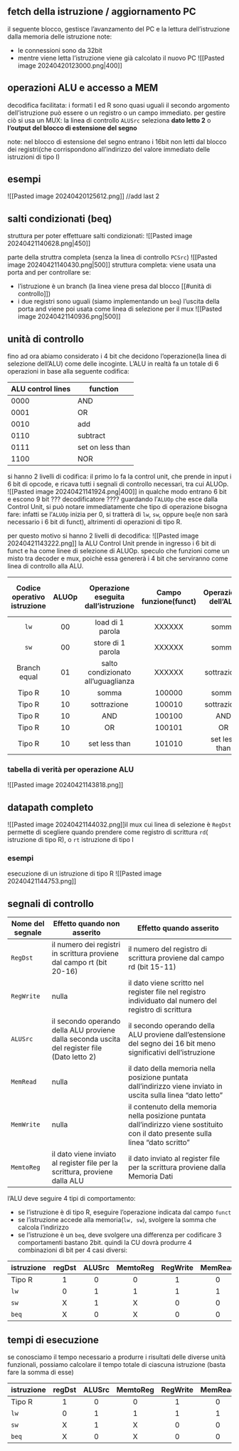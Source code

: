 ## fetch della istruzione / aggiornamento PC
il seguente blocco, gestisce l’avanzamento del PC e la lettura dell’istruzione dalla memoria delle istruzione
note:
- le connessioni sono da 32bit
- mentre viene letta l’istruzione viene già calcolato il nuovo PC
![[Pasted image 20240420123000.png|400]]
## operazioni ALU e accesso a MEM
decodifica facilitata: i formati I ed R sono quasi uguali
il secondo argomento dell’istruzione può essere o un registro o un campo immediato. per gestire ciò si usa un MUX: la linea di controllo `ALUSrc` seleziona  **dato letto 2** o **l‘output del blocco di estensione del segno**

note: 
nel blocco di estensione del segno entrano i 16bit non letti dal blocco dei registri(che corrispondono all’indirizzo del valore immediato delle istruzioni di tipo I)
## esempi
![[Pasted image 20240420125612.png]]
//add last 2

## salti condizionati (beq)
struttura per poter effettuare salti condizionati:
![[Pasted image 20240421140628.png|450]]

parte della struttra completa (senza la linea di controllo `PCSrc`)
![[Pasted image 20240421140430.png|500]]
struttura completa: 
viene usata una porta and per controllare se:
- l’istruzione è un branch (la linea viene presa dal blocco [[#unità di controllo]])
- i due registri sono uguali (siamo implementando un `beq`)
l’uscita della porta and viene poi usata come linea di selezione per il mux
![[Pasted image 20240421140936.png|500]]

## unità di controllo
fino ad ora abiamo considerato i 4 bit che decidono l’operazione(la linea di selezione dell’ALU) come delle incoginte. L’ALU in realtà fa un totale di 6 operazioni in base alla seguente codifica:

| ALU control lines | function         |
| ----------------- | ---------------- |
| 0000              | AND              |
| 0001              | OR               |
| 0010              | add              |
| 0110              | subtract         |
| 0111              | set on less than |
| 1100              | NOR              |
si hanno 2 livelli di codifica:
il primo lo fa la control unit, che prende in input i 6 bit di opcode, e ricava tutti i segnali di controllo necessari, tra cui ALUOp.
![[Pasted image 20240421141924.png|400]]
in qualche modo entrano 6 bit e escono 9 bit ??? decodificatore ????
 guardando l’`ALUOp` che esce dalla Control Unit, si può notare immediatamente che tipo di operazione bisogna fare: infatti se l’`ALUOp` inizia per 0, si tratterà di `lw`, `sw`, oppure `beq`(e non sarà necessario i 6 bit di funct), altrimenti di operazioni di tipo R.
 
 per questo motivo si hanno 2 livelli di decodifica:
 ![[Pasted image 20240421143222.png]]
 la ALU Control Unit prende in ingresso i 6 bit di funct e ha come linee di selezione di ALUOp. speculo che funzioni come un misto tra decoder e mux, poichè essa genererà i 4 bit che serviranno come linea di controllo alla ALU.
 
| Codice operativo istruzione | ALUOp | Operazione eseguita dall’istruzione | Campo funzione(funct) | Operazione dell’ALU | Ingresso di controllo alla ALU |
| :-------------------------: | :---: | :---------------------------------: | :-------------------: | :-----------------: | :----------------------------: |
|            `lw`             |  00   |          load di 1 parola           |        XXXXXX         |        somma        |              0010              |
|            `sw`             |  00   |          store di 1 parola          |        XXXXXX         |        somma        |              0010              |
|        Branch equal         |  01   | salto condizionato all’uguaglianza  |        XXXXXX         |     sottrazione     |              0110              |
|           Tipo R            |  10   |                somma                |        100000         |        somma        |              0010              |
|           Tipo R            |  10   |             sottrazione             |        100010         |     sottrazione     |              0110              |
|           Tipo R            |  10   |                 AND                 |        100100         |         AND         |              0000              |
|           Tipo R            |  10   |                 OR                  |        100101         |         OR          |              0001              |
|           Tipo R            |  10   |            set less than            |        101010         |    set less than    |              0111              |
### tabella di verità per operazione ALU
![[Pasted image 20240421143818.png]]

## datapath completo
![[Pasted image 20240421144032.png]]il mux cui linea di selezione è `RegDst` permette di scegliere quando prendere come registro di scrittura `rd`( istruzione di tipo R), o `rt` istruzione di tipo I
### esempi
esecuzione di un istruzione di tipo R
![[Pasted image 20240421144753.png]]

## segnali di controllo

| Nome del segnale | Effetto quando non asserito                                                                  | Effetto quando asserito                                                                                                            |
| ---------------- | -------------------------------------------------------------------------------------------- | ---------------------------------------------------------------------------------------------------------------------------------- |
| `RegDst`         | il numero dei registri in scrittura proviene dal campo rt (bit 20-16)                        | il numero del registro di scrittura proviene dal campo rd (bit 15-11)                                                              |
| `RegWrite`       | nulla                                                                                        | il dato viene scritto nel register file nel registro individuato dal numero del registro di scrittura                              |
| `ALUSrc`         | il secondo operando della ALU proviene dalla seconda uscita del register file (Dato letto 2) | il secondo operando della ALU proviene dall’estensione del segno dei 16 bit meno significativi dell’istruzione                     |
| `MemRead`        | nulla                                                                                        | il dato della memoria nella posizione puntata dall’indirizzo viene inviato in uscita sulla linea “dato letto”                      |
| `MemWrite`       | nulla                                                                                        | il contenuto della memoria nella posizione puntata dall’indirizzo viene sostituito con il dato presente sulla linea “dato scritto” |
| `MemtoReg`       | il dato viene inviato al register file per la scrittura, proviene dalla ALU                  | il dato inviato al register file per la scrittura proviene dalla Memoria Dati                                                      |
l’ALU deve seguire 4 tipi di comportamento:
- se l’istruzione è di tipo R, eseguire l’operazione indicata dal campo `funct`
- se l’istruzione accede alla memoria(`lw, sw`), svolgere la somma che calcola l’indirizzo
- se l’istruzione è un `beq`, deve svolgere una differenza
per codificare 3 comportamenti bastano 2bit. quindi la CU dovrà produrre 4 combinazioni di bit per 4 casi diversi:

| istruzione | regDst | ALUSrc | MemtoReg | RegWrite | MemRead | MemWrite | Branch | ALUOp1 | ALUOp0 |
| ---------- |:------:|:------:|:--------:|:--------:|:-------:|:--------:|:------:|:------:|:------:|
| Tipo R     |   1    |   0    |    0     |    1     |    0    |    0     |   0    |   1    |   0    |
| `lw`       |   0    |   1    |    1     |    1     |    1    |    0     |   0    |   0    |   0    |
| `sw`       |   X    |   1    |    X     |    0     |    0    |    1     |   0    |   0    |   0    |
| `beq`      |   X    |   0    |    X     |    0     |    0    |    0     |   1    |   0    |   1    |

## tempi di esecuzione
se conosciamo il tempo necessario a produrre i risultati delle diverse unità funzionali, possiamo calcolare il tempo totale di ciascuna istruzione (basta fare la somma di esse)

| istruzione | regDst | ALUSrc | MemtoReg | RegWrite | MemRead | MemWrite | Branch | ALUOp1 | ALUOp0 |
| ---------- | :----: | :----: | :------: | :------: | :-----: | :------: | :----: | :----: | :----: |
| Tipo R     |   1    |   0    |    0     |    1     |    0    |    0     |   0    |   1    |   0    |
| `lw`       |   0    |   1    |    1     |    1     |    1    |    0     |   0    |   0    |   0    |
| `sw`       |   X    |   1    |    X     |    0     |    0    |    1     |   0    |   0    |   0    |
| `beq`      |   X    |   0    |    X     |    0     |    0    |    0     |   1    |   0    |   1    |
